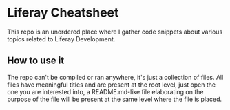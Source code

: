 # Liferay Cheatsheet

This repo is an unordered place where I gather code snippets about various topics related to Liferay Development.

## How to use it

The repo can't be compiled or ran anywhere, it's just a collection of files. All files have meaningful titles and are present at the root level, just open the one you are interested into, a README.md-like file elaborating on the purpose of the file will be present at the same level where the file is placed.
